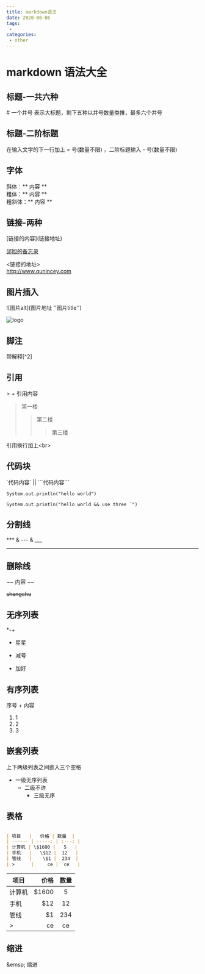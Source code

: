 ```yaml
---
title: markdown语法
date: 2020-06-06
tags:
 - 
categories:
 - other
---
```

# markdown 语法大全

## 标题-一共六种

\# 一个井号 表示大标题，剩下五种以井号数量类推，最多六个井号

## 标题-二阶标题

在输入文字的下一行加上 \= 号(数量不限) ，二阶标题输入 \- 号(数量不限)

## 字体

斜体：\** 内容 **  
粗体：\** 内容 **  
粗斜体：\** 内容 **

## 链接-两种

\[链接的内容](链接地址)

[邱旭的备忘录](http://www.qunincey.com)

\<链接的地址>  
<http://www.qunincey.com>

## 图片插入

![图片alt](图片地址 ''图片title'')

![logo](https://timgsa.baidu.com/timg?image&quality=80&size=b9999_10000&sec=1577691975759&di=f0547d658fab31d628872b06ac49d43b&imgtype=jpg&src=http%3A%2F%2Fimg4.imgtn.bdimg.com%2Fit%2Fu%3D4141795614%2C1697102355%26fm%3D214%26gp%3D0.jpg)

## 脚注

带解释[^2]

## 引用

\> + 引用内容
>第一楼
>>第二楼
>>>第三楼

引用换行加上\<br>

## 代码块

\`代码内容\`  || \```代码内容\```

`System.out.println("hello world")`

```System.out.println("hello world && use three `")```

## 分割线

\*** & \--- & \___

***

## 删除线

\~~ 内容 \~~

~~shangchu~~

## 无序列表

 \*-+

* 星星
  
- 减号

+ 加好
  
## 有序列表

序号 + 内容

1. 1
2. 2
3. 3

## 嵌套列表

上下两级列表之间嵌入三个空格

* 一级无序列表
   * 二级不许
      * 三级无序

## 表格

```markdown

| 项目   |   价格 | 数量  |
| ------ | -----: | :---: |
| 计算机 | \$1600 |   5   |
| 手机   |   \$12 |  12   |
| 管线   |    \$1 |  234  |
| >      |     ce |  ce   |

```

| 项目   |   价格 | 数量  |
| ------ | -----: | :---: |
| 计算机 | \$1600 |   5   |
| 手机   |   \$12 |  12   |
| 管线   |    \$1 |  234  |
| >      |     ce |  ce   |

## 缩进

\&emsp; 缩进
